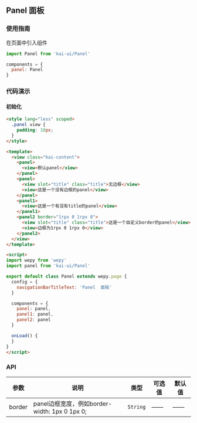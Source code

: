 ## Panel 面板

### 使用指南
在页面中引入组件
```javascript
import Panel from 'kai-ui/Panel'

components = {
  panel: Panel
}
```

### 代码演示

#### 初始化

```html
<style lang="less" scoped>
  .panel view {
    padding: 10px;
  }
</style>

<template>
  <view class="kai-content">
    <panel>
      <view>默认panel</view>
    </panel>
    <panel>
      <view slot="title" class="title">无边框</view>
      <view>这是一个没有边框的panel</view>
    </panel>
    <panel1>
      <view>这是一个有没有title的panel</view>
    </panel1>
    <panel2 border="1rpx 0 1rpx 0">
      <view slot="title" class="title">这是一个自定义border的panel</view>
      <view>边框为1rpx 0 1rpx 0</view>
    </panel2>
  </view>
</template>

<script>
import wepy from 'wepy'
import panel from 'kai-ui/Panel'

export default class Panel extends wepy.page {
  config = {
    navigationBarTitleText: 'Panel  面板'
  }

  components = {
    panel: panel,
    panel1: panel,
    panel2: panel
  }

  onLoad() {
  }
}
</script>
```

### API

| 参数 | 说明 | 类型 | 可选值 | 默认值 |
|-----------|-----------|-----------|-----------|-------------|
| border | panel边框宽度，例如border-width: 1px 0 1px 0; | `String` | —— | —— |
